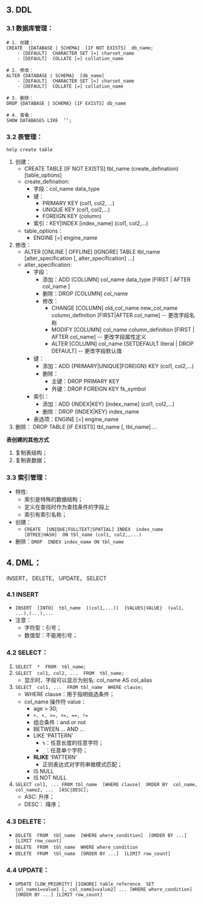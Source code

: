 ## 3. DDL
### 3.1 数据库管理：
```
# 1. 创建：
CREATE  {DATABASE | SCHEMA}  [IF NOT EXISTS]  db_name;
    - [DEFAULT]  CHARACTER SET [=] charset_name
    - [DEFAULT]  COLLATE [=] collation_name              

# 2. 修改：
ALTER {DATABASE | SCHEMA}  [db_name]
    - [DEFAULT]  CHARACTER SET [=] charset_name
    - [DEFAULT]  COLLATE [=] collation_name

# 3. 删除：
DROP {DATABASE | SCHEMA} [IF EXISTS] db_name

# 4. 查看：
SHOW DATABASES LIKE  ’‘;
```

### 3.2 表管理：
`help create table`
1. 创建：
    - CREATE TABLE  [IF NOT EXISTS]  tbl_name  (create_defination)  [table_options]
    - create_defination:
        - 字段：col_name  data_type
        - 键：
            - PRIMARY KEY (col1, col2, ...)
            - UNIQUE KEY  (col1, col2,...)
            - FOREIGN KEY (column)
        - 索引：KEY|INDEX  [index_name]  (col1, col2,...)      
    - table_options：
        - ENGINE [=] engine_name
2. 修改：
    - ALTER [ONLINE | OFFLINE] [IGNORE] TABLE tbl_name  [alter_specification [, alter_specification] ...]
    - alter_specification:
        - 字段：
            - 添加：ADD  [COLUMN]  col_name  data_type  [FIRST | AFTER col_name ]
            - 删除：DROP  [COLUMN] col_name
            - 修改：
                - CHANGE [COLUMN] old_col_name new_col_name column_definition  [FIRST|AFTER col_name]  -- 更改字段名称
                - MODIFY [COLUMN] col_name column_definition  [FIRST | AFTER col_name]  -- 更改字段属性定义
                - ALTER [COLUMN] col_name [SETDEFAULT literal | DROP DEFAULT] -- 更改字段默认值
        - 键：
            - 添加：ADD  {PRIMARY|UNIQUE|FOREIGN}  KEY (col1, col2,...)
            - 删除：
                - 主键：DROP PRIMARY KEY
                - 外键：DROP FOREIGN KEY fk_symbol
        - 索引：
            - 添加：ADD {INDEX|KEY} [index_name]  (col1, col2,...)
            - 删除：DROP {INDEX|KEY}  index_name  
        - 表选项：ENGINE [=] engine_name  
3. 删除： DROP  TABLE  [IF EXISTS]  tbl_name [, tbl_name] ...


**表创建的其他方式**
1. 复制表结构；
2. 复制表数据；

### 3.3 索引管理：
- 特性:
    - 索引是特殊的数据结构；
    - 定义在查找时作为查找条件的字段上
    - 索引有索引名称；
- 创建：
    - `CREATE  [UNIQUE|FULLTEXT|SPATIAL] INDEX  index_name  [BTREE|HASH]  ON tbl_name (col1, col2,,...)`
- 删除：`DROP  INDEX index_name ON tbl_name`

## 4. DML：
INSERT， DELETE， UPDATE， SELECT

### 4.1 INSERT
- `INSERT  [INTO]  tbl_name  [(col1,...)]  {VALUES|VALUE}  (val1, ...),(...),...`
- 注意：
    - 字符型：引号；
    - 数值型：不能用引号；

### 4.2 SELECT：
1. `SELECT  *  FROM  tbl_name;`
2. `SELECT  col1, col2, ...  FROM  tbl_name;`
    - 显示时，字段可以显示为别名: col_name  AS  col_alias
3. `SELECT  col1, ...  FROM tbl_name  WHERE clause; `
    - WHERE clause：用于指明挑选条件；
    - col_name 操作符 value：
        - age > 30;
        - `>, <, >=, <=, ==, !=`
        - 组合条件：and  or  not
        - BETWEEN ...  AND ...
        - LIKE 'PATTERN'
            - `%`：任意长度的任意字符；
            - `_`：任意单个字符；
        - **RLIKE**  'PATTERN'
            - 正则表达式对字符串做模式匹配；
        - IS NULL
        - IS NOT NULL
4. `SELECT col1, ... FROM tbl_name  [WHERE clause]  ORDER BY  col_name, col_name2, ...  [ASC|DESC];`
    - ASC: 升序；
    - DESC： 降序；

### 4.3 DELETE：
- `DELETE  FROM  tbl_name  [WHERE where_condition]  [ORDER BY ...]  [LIMIT row_count]`
- `DELETE  FROM  tbl_name  WHERE where_condition`
- `DELETE  FROM  tbl_name  [ORDER BY ...]  [LIMIT row_count]`

### 4.4 UPDATE：
- `UPDATE [LOW_PRIORITY] [IGNORE] table_reference  SET col_name1=value1 [, col_name2=value2] ... [WHERE where_condition]  [ORDER BY ...] [LIMIT row_count]`

